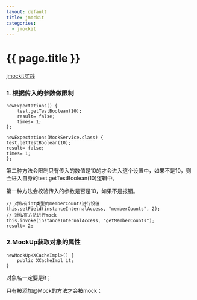 ```yaml
---
layout: default
title: jmockit 
categories:
  - jmockit
---
```

# {{ page.title }}

[jmockit实践](http://www.iteye.com/blogs/tag/jmockit)

### 1. 根据传入的参数做限制

	newExpectations() {
		test.getTestBoolean(10);
		result= false;
		times= 1;
	};

	newExpectations(MockService.class) {
	test.getTestBoolean(10);
	result= false;
	times= 1;
	};

第二种方法会限制只有传入的数值是10的才会进入这个设置中，如果不是10，则会进入自身的test.getTestBoolean(10)逻辑中。

第一种方法会校验传入的参数是否是10，如果不是报错。

	// 对私有int类型的memberCounts进行设值
	this.setField(instanceInternalAccess, "memberCounts", 2);
	// 对私有方法进行mock
	this.invoke(instanceInternalAccess, "getMemberCounts");
	result= 2;


### 2.MockUp获取对象的属性

	newMockUp<XCacheImpl>() {
		public XCacheImpl it;
	}

对象名一定要是it；

只有被添加@Mock的方法才会被mock；

